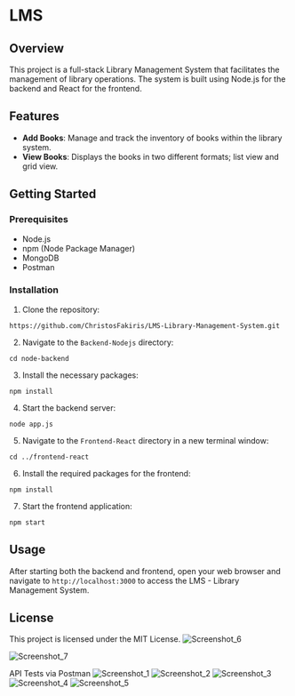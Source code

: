 # LMS

## Overview
This project is a full-stack Library Management System that facilitates the management of library operations. The system is built using Node.js for the backend and React for the frontend.

## Features
- **Add Books**: Manage and track the inventory of books within the library system.
- **View Books**: Displays the books in two different formats; list view and grid view. 
  
## Getting Started


### Prerequisites
- Node.js
- npm (Node Package Manager)
- MongoDB
- Postman

### Installation
1. Clone the repository:
```[
https://github.com/ChristosFakiris/LMS-Library-Management-System.git
```
2. Navigate to the `Backend-Nodejs` directory:
```
cd node-backend
```
3. Install the necessary packages:
```
npm install
```
4. Start the backend server:
```
node app.js
```
5. Navigate to the `Frontend-React` directory in a new terminal window:
```
cd ../frontend-react
```
6. Install the required packages for the frontend:
```
npm install
```
7. Start the frontend application:
```
npm start
```

## Usage
After starting both the backend and frontend, open your web browser and navigate to `http://localhost:3000` to access the LMS - Library Management System.


## License
This project is licensed under the MIT License.
![Screenshot_6](https://github.com/user-attachments/assets/de62a961-e5d9-4aac-af5f-1b415cbafeb8)

![Screenshot_7](https://github.com/user-attachments/assets/62918780-1390-42ce-b39b-e8a67079ef45)

API Tests via Postman
![Screenshot_1](https://github.com/user-attachments/assets/3d3b8eb2-2c54-4170-8f76-51324f282c05)
![Screenshot_2](https://github.com/user-attachments/assets/1cb73fc6-c4d2-4152-a7bb-6a95541176be)
![Screenshot_3](https://github.com/user-attachments/assets/24c354b8-ad35-46d9-8332-52748fd75824)
![Screenshot_4](https://github.com/user-attachments/assets/fa14c461-98e2-46c7-818f-8f7d5ef42abc)
![Screenshot_5](https://github.com/user-attachments/assets/8669d8de-8473-49f6-9fd7-4c8856b3067c)






